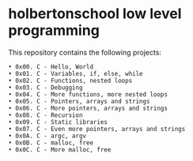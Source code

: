# holbertonschool low level programming

This repository contains the following projects: 
	
	• 0x00. C - Hello, World
	• 0x01. C - Variables, if, else, while
	• 0x02. C - Functions, nested loops
	• 0x03. C - Debugging
	• 0x04. C - More functions, more nested loops
	• 0x05. C - Pointers, arrays and strings
	• 0x06. C - More pointers, arrays and strings
	• 0x08. C - Recursion
	• 0x09. C - Static libraries
	• 0x07. C - Even more pointers, arrays and strings
	• 0x0A. C - argc, argv
	• 0x0B. C - malloc, free
	• 0x0C. C - More malloc, free
